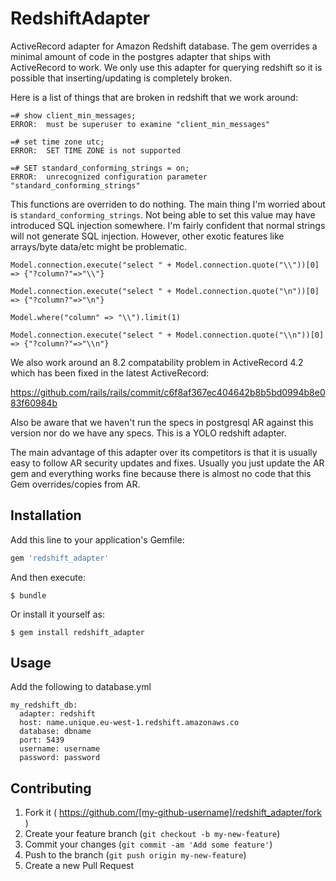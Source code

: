 # RedshiftAdapter

ActiveRecord adapter for Amazon Redshift database. The gem overrides a minimal amount of code in the postgres adapter that ships with ActiveRecord to work. We only use this adapter for querying redshift so it is possible that inserting/updating is completely broken.

Here is a list of things that are broken in redshift that we work around:

    =# show client_min_messages;
    ERROR:  must be superuser to examine "client_min_messages"

    =# set time zone utc;
    ERROR:  SET TIME ZONE is not supported

    =# SET standard_conforming_strings = on;
    ERROR:  unrecognized configuration parameter "standard_conforming_strings"

This functions are overriden to do nothing. The main thing I'm worried about is `standard_conforming_strings`. Not being able to set this value may have introduced SQL injection somewhere. I'm fairly confident that normal strings will not generate SQL injection. However, other exotic features like arrays/byte data/etc might be problematic. 

    Model.connection.execute("select " + Model.connection.quote("\\"))[0]
    => {"?column?"=>"\\"}

    Model.connection.execute("select " + Model.connection.quote("\n"))[0]
    => {"?column?"=>"\n"}

    Model.where("column" => "\\").limit(1)

    Model.connection.execute("select " + Model.connection.quote("\\n"))[0]
    => {"?column?"=>"\\n"}


We also work around an 8.2 compatability problem in ActiveRecord 4.2 which has been fixed in the latest ActiveRecord:

https://github.com/rails/rails/commit/c6f8af367ec404642b8b5bd0994b8e083f60984b

Also be aware that we haven't run the specs in postgresql AR against this version nor do we have any specs. This is a YOLO redshift adapter.

The main advantage of this adapter over its competitors is that it is usually easy to follow AR security updates and fixes. Usually you just update the AR gem and everything works fine because there is almost no code that this Gem overrides/copies from AR.

## Installation

Add this line to your application's Gemfile:

```ruby
gem 'redshift_adapter'
```

And then execute:

    $ bundle

Or install it yourself as:

    $ gem install redshift_adapter

## Usage

Add the following to database.yml

    my_redshift_db:
      adapter: redshift
      host: name.unique.eu-west-1.redshift.amazonaws.co
      database: dbname
      port: 5439
      username: username
      password: password


## Contributing

1. Fork it ( https://github.com/[my-github-username]/redshift_adapter/fork )
2. Create your feature branch (`git checkout -b my-new-feature`)
3. Commit your changes (`git commit -am 'Add some feature'`)
4. Push to the branch (`git push origin my-new-feature`)
5. Create a new Pull Request
